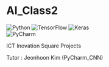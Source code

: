 # AI_Class2

<img alt="Python" src ="https://img.shields.io/badge/Python-3776AB.svg?&style=for-the-badge&logo=Python&logoColor=white"/>  <img alt="TensorFlow" src ="https://img.shields.io/badge/TensorFlow-FF6F00.svg?&style=for-the-badge&logo=TensorFlow&logoColor=white"/>  <img alt="Keras" src ="https://img.shields.io/badge/Keras-D00000.svg?&style=for-the-badge&logo=Keras&logoColor=white"/> \
<img alt="PyCharm" src ="https://img.shields.io/badge/PyCharm-000000.svg?&style=for-the-badge&logo=PyCharm&logoColor=white"/>

ICT Inovation Square Projects

Tutor : Jeonhoon Kim (PyCharm_CNN)
